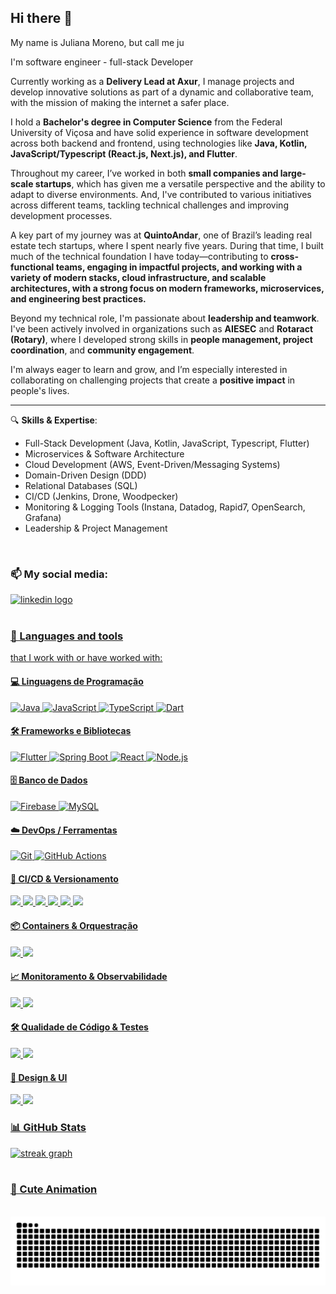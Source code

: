 ## Hi there 👋

My name is Juliana Moreno, but call me ju

I'm software engineer - full-stack Developer

Currently working as a **Delivery Lead at Axur**, I manage projects and develop innovative solutions as part of a dynamic and collaborative team, with the mission of making the internet a safer place.

I hold a **Bachelor's degree in Computer Science** from the Federal University of Viçosa and have solid experience in software development across both backend and frontend, using technologies like **Java, Kotlin, JavaScript/Typescript (React.js, Next.js), and Flutter**.

Throughout my career, I’ve worked in both **small companies and large-scale startups**, which has given me a versatile perspective and the ability to adapt to diverse environments.
And, I've contributed to various initiatives across different teams, tackling technical challenges and improving development processes.

A key part of my journey was at **QuintoAndar**, one of Brazil’s leading real estate tech startups, where I spent nearly five years. 
During that time, I built much of the technical foundation I have today—contributing to **cross-functional teams, engaging in impactful projects, and working with a variety of modern stacks, cloud infrastructure, and scalable architectures, with a strong focus on modern frameworks, microservices, and engineering best practices.**

Beyond my technical role, I'm passionate about **leadership and teamwork**.
I've been actively involved in organizations such as **AIESEC** and **Rotaract (Rotary)**, where I developed strong skills in **people management, project coordination**, and **community engagement**.

I'm always eager to learn and grow, and I’m especially interested in collaborating on challenging projects that create a **positive impact** in people's lives.

---

🔍 **Skills & Expertise**:

* Full-Stack Development (Java, Kotlin, JavaScript, Typescript, Flutter)
* Microservices & Software Architecture
* Cloud Development (AWS, Event-Driven/Messaging Systems)
* Domain-Driven Design (DDD)
* Relational Databases (SQL)
* CI/CD (Jenkins, Drone, Woodpecker)
* Monitoring & Logging Tools (Instana, Datadog, Rapid7, OpenSearch, Grafana)
* Leadership & Project Management

<br>

### 📫 My social media:

<div align="left">
  <a href="https://www.linkedin.com/in/julianamoreno/" target="_blank">
  <img src="https://img.shields.io/static/v1?message=LinkedIn&logo=linkedin&label=&color=0077B5&logoColor=white&labelColor=&style=for-the-badge" height="35" alt="linkedin logo"  />
</div>

<br>

### 🚀 Languages ​​and tools 
that I work with or have worked with:

#### 💻 Linguagens de Programação
![Java](https://img.shields.io/badge/-Java-000?&logo=java&logoColor=white)
![JavaScript](https://img.shields.io/badge/-JavaScript-000?&logo=javascript)
![TypeScript](https://img.shields.io/badge/-TypeScript-000?&logo=typescript)
![Dart](https://img.shields.io/badge/-Dart-000?&logo=dart)

#### 🛠️ Frameworks e Bibliotecas
![Flutter](https://img.shields.io/badge/-Flutter-000?&logo=flutter)
![Spring Boot](https://img.shields.io/badge/-Spring%20Boot-000?&logo=springboot)
![React](https://img.shields.io/badge/-React-000?&logo=react)
![Node.js](https://img.shields.io/badge/-Node.js-000?&logo=nodedotjs)

#### 🗄️ Banco de Dados
![Firebase](https://img.shields.io/badge/-Firebase-000?&logo=firebase)
![MySQL](https://img.shields.io/badge/-MySQL-000?&logo=mysql)

#### ☁️ DevOps / Ferramentas
![Git](https://img.shields.io/badge/-Git-000?&logo=git)
![GitHub Actions](https://img.shields.io/badge/-GitHub%20Actions-000?&logo=githubactions)

<h4>🔄 CI/CD & Versionamento</h4>
<img src="https://img.shields.io/badge/-Git-000?&logo=git" />
<img src="https://img.shields.io/badge/-GitHub%20Actions-000?&logo=githubactions" />
<img src="https://img.shields.io/badge/-Jenkins-000?&logo=jenkins" />
<img src="https://img.shields.io/badge/-Drone-000?&logo=drone" />
<img src="https://img.shields.io/badge/-Woodpecker-000?&logo=woodpecker" />
<img src="https://img.shields.io/badge/-Argo%20CD-000?&logo=argo" />

<h4>📦 Containers & Orquestração</h4>
<img src="https://img.shields.io/badge/-Docker-000?&logo=docker" />
<img src="https://img.shields.io/badge/-Kubernetes-000?&logo=kubernetes" />

<h4>📈 Monitoramento & Observabilidade</h4>
<img src="https://img.shields.io/badge/-Instana-000?&logo=instana" />
<img src="https://img.shields.io/badge/-Grafana-000?&logo=grafana" />

<h4>🛠️ Qualidade de Código & Testes</h4>
<img src="https://img.shields.io/badge/-ESLint-000?&logo=eslint" />
<img src="https://img.shields.io/badge/-Postman-000?&logo=postman" />

<h4>🎨 Design & UI</h4>
<img src="https://img.shields.io/badge/-Figma-000?&logo=figma" />
<img src="https://img.shields.io/badge/-Material--UI-000?&logo=mui" />
<br>

### 📊 GitHub Stats

<div align="left">
  <img src="https://streak-stats.demolab.com?user=julianamoreno&locale=en&mode=daily&theme=dracula&hide_border=false&border_radius=5" height="150" alt="streak graph"  />
</div>
<br>

### 🌟 Cute Animation

<br clear="both">

<img src="https://raw.githubusercontent.com/julianamoreno/julianaMoreno/output/snake.svg" alt="Snake animation" />

###
